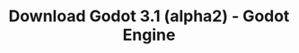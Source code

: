 ---
# Generated by /tools/generators/src/download_archive_generator !!! do not edit by hand !!!
title: 'Download Godot 3.1 (alpha2) - Godot Engine'
type: 'download/archive'
name: '3.1'
flavor: 'alpha2'
release_date: '2018-11-02T03:00:00-00:00'
release_notes: 'article/dev-snapshot-godot-3-1-alpha-2/'
primaryPlatforms:
  - 'android.apk'
  - 'linux.64'
  - 'macos.universal'
  - 'windows.64'
  - 'linux_server.headless.64'
  - 'web'
  - 'templates'
links:
  android.apk:
    name: 'android.apk'
    title: 'Android'
    caption: 'APK Universal (ARM64 + ARMv7 + x86_64 + x86)'
    tags:
      - 'APK download'
      - 'ARM64/v7'
      - 'x86 (64 & 32 bit)'
    hosts:
      github_builds:
        regular: 'https://github.com/godotengine/godot-builds/releases/download/3.1-alpha2/Godot_v3.1-alpha2_android_editor.apk'
        mono: '#'
      github:
        regular: 'https://github.com/godotengine/godot/releases/download/3.1-alpha2/Godot_v3.1-alpha2_android_editor.apk'
        mono: '#'
  linux.64:
    name: 'linux.64'
    title: 'Linux'
    caption: 'Padrão (x86_64)'
    tags:
      - '64 bit'
    hosts:
      github_builds:
        regular: 'https://github.com/godotengine/godot-builds/releases/download/3.1-alpha2/Godot_v3.1-alpha2_x11.64.zip'
        mono: 'https://github.com/godotengine/godot-builds/releases/download/3.1-alpha2/Godot_v3.1-alpha2_mono_x11_64.zip'
      github:
        regular: 'https://github.com/godotengine/godot/releases/download/3.1-alpha2/Godot_v3.1-alpha2_x11.64.zip'
        mono: 'https://github.com/godotengine/godot/releases/download/3.1-alpha2/Godot_v3.1-alpha2_mono_x11_64.zip'
  macos.universal:
    name: 'macos.universal'
    title: 'macOS'
    caption: 'Universal (x86_64 + Silício da Apple)'
    tags:
      - 'Intel/Apple Silicon'
      - '64 bit'
    hosts:
      github_builds:
        regular: 'https://github.com/godotengine/godot-builds/releases/download/3.1-alpha2/Godot_v3.1-alpha2_osx.universal.zip'
        mono: 'https://github.com/godotengine/godot-builds/releases/download/3.1-alpha2/Godot_v3.1-alpha2_mono_osx.universal.zip'
      github:
        regular: 'https://github.com/godotengine/godot/releases/download/3.1-alpha2/Godot_v3.1-alpha2_osx.universal.zip'
        mono: 'https://github.com/godotengine/godot/releases/download/3.1-alpha2/Godot_v3.1-alpha2_mono_osx.universal.zip'
  windows.64:
    name: 'windows.64'
    title: 'Windows'
    caption: 'Padrão (x86_64)'
    tags:
      - '64 bit'
    hosts:
      github_builds:
        regular: 'https://github.com/godotengine/godot-builds/releases/download/3.1-alpha2/Godot_v3.1-alpha2_win64.exe.zip'
        mono: 'https://github.com/godotengine/godot-builds/releases/download/3.1-alpha2/Godot_v3.1-alpha2_mono_win64.zip'
      github:
        regular: 'https://github.com/godotengine/godot/releases/download/3.1-alpha2/Godot_v3.1-alpha2_win64.exe.zip'
        mono: 'https://github.com/godotengine/godot/releases/download/3.1-alpha2/Godot_v3.1-alpha2_mono_win64.zip'
  linux_server.headless.64:
    name: 'linux_server.headless.64'
    title: 'Linux Server'
    caption: 'Headless (x86_64)'
    tags:
      - '64 bit'
      - 'Headless'
    hosts:
      github_builds:
        regular: 'https://github.com/godotengine/godot-builds/releases/download/3.1-alpha2/Godot_v3.1-alpha2_linux_headless.64.zip'
        mono: 'https://github.com/godotengine/godot-builds/releases/download/3.1-alpha2/Godot_v3.1-alpha2_mono_linux_headless_64.zip'
      github:
        regular: 'https://github.com/godotengine/godot/releases/download/3.1-alpha2/Godot_v3.1-alpha2_linux_headless.64.zip'
        mono: 'https://github.com/godotengine/godot/releases/download/3.1-alpha2/Godot_v3.1-alpha2_mono_linux_headless_64.zip'
  web:
    name: 'web'
    title: 'Editor Web'
    caption: ''
    tags:
      - 'Self-hosted'
      - 'Cross-platform'
    hosts:
      github_builds:
        regular: 'https://github.com/godotengine/godot-builds/releases/download/3.1-alpha2/Godot_v3.1-alpha2_web_editor.zip'
        mono: '#'
      github:
        regular: 'https://github.com/godotengine/godot/releases/download/3.1-alpha2/Godot_v3.1-alpha2_web_editor.zip'
        mono: '#'
  linux.32:
    name: 'linux.32'
    title: 'Linux'
    caption: 'Padrão (x86)'
    tags:
      - '32 bit'
    hosts:
      github_builds:
        regular: 'https://github.com/godotengine/godot-builds/releases/download/3.1-alpha2/Godot_v3.1-alpha2_x11.32.zip'
        mono: 'https://github.com/godotengine/godot-builds/releases/download/3.1-alpha2/Godot_v3.1-alpha2_mono_x11_32.zip'
      github:
        regular: 'https://github.com/godotengine/godot/releases/download/3.1-alpha2/Godot_v3.1-alpha2_x11.32.zip'
        mono: 'https://github.com/godotengine/godot/releases/download/3.1-alpha2/Godot_v3.1-alpha2_mono_x11_32.zip'
  windows.32:
    name: 'windows.32'
    title: 'Windows'
    caption: 'Padrão (x86)'
    tags:
      - '32 bit'
    hosts:
      github_builds:
        regular: 'https://github.com/godotengine/godot-builds/releases/download/3.1-alpha2/Godot_v3.1-alpha2_win32.exe.zip'
        mono: 'https://github.com/godotengine/godot-builds/releases/download/3.1-alpha2/Godot_v3.1-alpha2_mono_win32.zip'
      github:
        regular: 'https://github.com/godotengine/godot/releases/download/3.1-alpha2/Godot_v3.1-alpha2_win32.exe.zip'
        mono: 'https://github.com/godotengine/godot/releases/download/3.1-alpha2/Godot_v3.1-alpha2_mono_win32.zip'
  linux_server.64:
    name: 'linux_server.64'
    title: 'Servidor Linux'
    caption: 'Padrão (x86_64)'
    tags:
      - '64 bit'
    hosts:
      github_builds:
        regular: 'https://github.com/godotengine/godot-builds/releases/download/3.1-alpha2/Godot_v3.1-alpha2_linux_server.64.zip'
        mono: 'https://github.com/godotengine/godot-builds/releases/download/3.1-alpha2/Godot_v3.1-alpha2_mono_linux_server_64.zip'
      github:
        regular: 'https://github.com/godotengine/godot/releases/download/3.1-alpha2/Godot_v3.1-alpha2_linux_server.64.zip'
        mono: 'https://github.com/godotengine/godot/releases/download/3.1-alpha2/Godot_v3.1-alpha2_mono_linux_server_64.zip'
  aar_library:
    name: 'aar_library'
    title: 'Biblioteca de AAR'
    caption: ''
    tags:
      - 'Android plugins'
      - 'Java'
      - 'Kotlin'
    hosts:
      github_builds:
        regular: 'https://github.com/godotengine/godot-builds/releases/download/3.1-alpha2/godot-lib.3.1.alpha2.release.aar'
        mono: 'https://github.com/godotengine/godot-builds/releases/download/3.1-alpha2/godot-lib.3.1.alpha2.mono.release.aar'
      github:
        regular: 'https://github.com/godotengine/godot/releases/download/3.1-alpha2/godot-lib.3.1.alpha2.release.aar'
        mono: 'https://github.com/godotengine/godot/releases/download/3.1-alpha2/godot-lib.3.1.alpha2.mono.release.aar'
  templates:
    name: 'templates'
    title: 'Modelos de exportação'
    caption: ''
    tags:
      - 'Utilizado para exportar os seus jogos para todas as plataformas suportadas'
    hosts:
      github_builds:
        regular: 'https://github.com/godotengine/godot-builds/releases/download/3.1-alpha2/Godot_v3.1-alpha2_export_templates.tpz'
        mono: 'https://github.com/godotengine/godot-builds/releases/download/3.1-alpha2/Godot_v3.1-alpha2_mono_export_templates.tpz'
      github:
        regular: 'https://github.com/godotengine/godot/releases/download/3.1-alpha2/Godot_v3.1-alpha2_export_templates.tpz'
        mono: 'https://github.com/godotengine/godot/releases/download/3.1-alpha2/Godot_v3.1-alpha2_mono_export_templates.tpz'
---